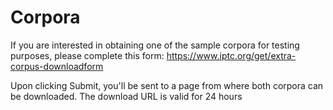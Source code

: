 # Corpora 

If you are interested in obtaining one of the sample corpora for testing purposes, please
complete this form: https://www.iptc.org/get/extra-corpus-downloadform

Upon clicking Submit, you'll be sent to a page from where both corpora can be downloaded. The
download URL is valid for 24 hours
